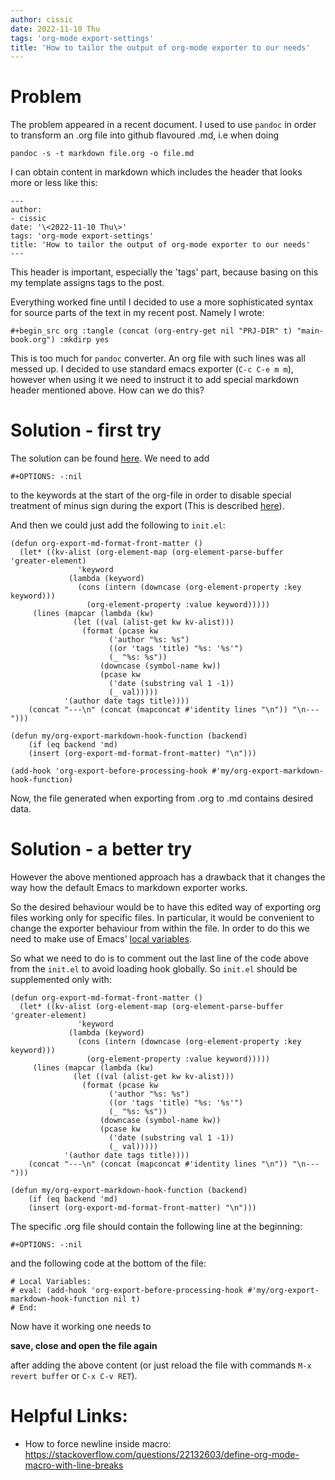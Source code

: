 ```yaml
---
author: cissic
date: 2022-11-10 Thu
tags: 'org-mode export-settings'
title: 'How to tailor the output of org-mode exporter to our needs'
---
```



# Problem

The problem appeared in a recent document. I used to use `pandoc` in order to 
transform an .org file into github flavoured .md, i.e when doing

    pandoc -s -t markdown file.org -o file.md

I can obtain content in markdown which includes the header that looks more or less like this:

    ---
    author:
    - cissic
    date: '\<2022-11-10 Thu\>'
    tags: 'org-mode export-settings'
    title: 'How to tailor the output of org-mode exporter to our needs'
    ---

This header is important, especially the 'tags' part, because basing on this my template assigns
tags to the post.

Everything worked fine until I decided to use a more sophisticated syntax for source parts of 
the text in my recent post. Namely I wrote:

    #+begin_src org :tangle (concat (org-entry-get nil "PRJ-DIR" t) "main-book.org") :mkdirp yes

This is too much for `pandoc` converter. An org file with such lines was all messed up.
I decided to use standard emacs exporter (`C-c C-e m m`), however when using it we need 
to instruct it to add special markdown header mentioned above. How can we do this?


# Solution - first try

The solution can be found [here](https://emacs.stackexchange.com/questions/74505/how-can-i-add-specific-text-to-the-content-generated-by-org-mode-export-to-mark#74513).
We need to add 

    #+OPTIONS: -:nil

to the keywords at the start of the org-file in order to disable special treatment of minus sign during the export (This is described [here](https://orgmode.org/org.html#FOOT109)).

And then we could just add the following to `init.el`:

    (defun org-export-md-format-front-matter ()
      (let* ((kv-alist (org-element-map (org-element-parse-buffer 'greater-element)
    		       'keyword
    		     (lambda (keyword)
    		       (cons (intern (downcase (org-element-property :key keyword)))
    			     (org-element-property :value keyword)))))
    	 (lines (mapcar (lambda (kw)
    			  (let ((val (alist-get kw kv-alist)))
    			    (format (pcase kw
    				      ('author "%s: %s")
    				      ((or 'tags 'title) "%s: '%s'")
    				      (_ "%s: %s"))
    				    (downcase (symbol-name kw))
    				    (pcase kw
    				      ('date (substring val 1 -1))
    				      (_ val)))))
    			'(author date tags title))))
        (concat "---\n" (concat (mapconcat #'identity lines "\n")) "\n---")))
    
    (defun my/org-export-markdown-hook-function (backend)
        (if (eq backend 'md)
    	(insert (org-export-md-format-front-matter) "\n")))
    
    (add-hook 'org-export-before-processing-hook #'my/org-export-markdown-hook-function)

Now, the file generated when exporting from .org to .md contains desired data.


# Solution - a better try

However the above mentioned approach has a drawback that it changes the way how the default Emacs to markdown
exporter works.

So the desired behaviour would be to have this edited way of exporting org files working only
for specific files. In particular, it would be convenient to change the exporter behaviour 
from within the file. In order to do this we need to make use of Emacs' 
[local variables](https://www.emacswiki.org/emacs/FileLocalVariables).

So what we need to do is to comment out the last line of the code above from the `init.el` to 
avoid loading hook globally. So `init.el` should be supplemented only with:

    (defun org-export-md-format-front-matter ()
      (let* ((kv-alist (org-element-map (org-element-parse-buffer 'greater-element)
    		       'keyword
    		     (lambda (keyword)
    		       (cons (intern (downcase (org-element-property :key keyword)))
    			     (org-element-property :value keyword)))))
    	 (lines (mapcar (lambda (kw)
    			  (let ((val (alist-get kw kv-alist)))
    			    (format (pcase kw
    				      ('author "%s: %s")
    				      ((or 'tags 'title) "%s: '%s'")
    				      (_ "%s: %s"))
    				    (downcase (symbol-name kw))
    				    (pcase kw
    				      ('date (substring val 1 -1))
    				      (_ val)))))
    			'(author date tags title))))
        (concat "---\n" (concat (mapconcat #'identity lines "\n")) "\n---")))
    
    (defun my/org-export-markdown-hook-function (backend)
        (if (eq backend 'md)
    	(insert (org-export-md-format-front-matter) "\n")))

The specific .org file should contain the following line at the beginning:

    #+OPTIONS: -:nil

and the following code at the bottom of the file:

    # Local Variables:
    # eval: (add-hook 'org-export-before-processing-hook #'my/org-export-markdown-hook-function nil t)
    # End:

Now have it working one needs to 

**save, close and open the file again**

after adding the above content (or just reload the file with commands `M-x revert buffer` or `C-x C-v RET`).


# Helpful Links:

-   How to force newline inside macro: <https://stackoverflow.com/questions/22132603/define-org-mode-macro-with-line-breaks>

